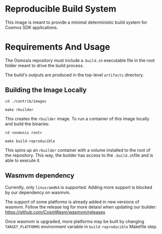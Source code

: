 # Reproducible Build System

This image is meant to provide a minimal deterministic
build system for Cosmos SDK applications.

# Requirements And Usage

The Osmosis repository must include a`.build.sh` executable file 
in the root folder meant to drive the build process.

The build's outputs are produced in the top-level `artifacts` directory.

## Building the Image Locally

```
cd ./contrib/images

make rbuilder
```

This creates the `rbuilder` image. To run a container of this image locally and build the binaries:
```
cd <osmosis root>

make build-reproducible
```

This spins up an `rbuilder` container with a volume installed to the
root of the repository. This way, the builder has access to the `.build.sh`file and is
able to execute it.

## Wasmvm dependency

Currently, only `linux/amd64` is supported. Adding more support is blocked by our dependency on wasmvm.

The support of some platforms is already added in new versions of wasmvm.
Follow the release log for more detaisl when updating our builder:
https://github.com/CosmWasm/wasmvm/releases

Once wasmvm is upgraded, more platforms may be built by changing
`TARGET_PLATFORMS` environment variable in `build-reproducible`
Makefile step. 
